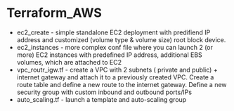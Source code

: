 # Terraform_AWS

- ec2_create - simple standalone EC2 deployment with predifiend IP address and customized (volume type & volume size) root block device.
- ec2_instances - more complex conf file where you can launch 2 (or more) EC2 instances with predefined IP address, additional EBS volumes, which are attached to EC2
- vpc_routr_igw.tf - create a VPC with 2 subnets ( private and public) + internet gateway and attach it to a previously created VPC. Create a route table and define a new route to the internet gateway. Define a new security group with custom inbound and outbound ports/IPs
- auto_scaling.tf - launch a template and auto-scaling group 
